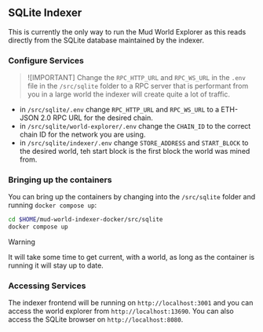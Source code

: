 ## SQLite Indexer

This is currently the only way to run the Mud World Explorer as this reads directly from the SQLite database maintained by the indexer.


### Configure Services

> ![IMPORTANT]
> Change the `RPC_HTTP_URL` and `RPC_WS_URL` in the `.env` file in the `/src/sqlite` folder to a RPC server that is performant from you in a large world the indexer will create quite a lot of traffic.

- in `/src/sqlite/.env` change `RPC_HTTP_URL` and `RPC_WS_URL` to a ETH-JSON 2.0 RPC URL for the desired chain.
- in `/src/sqlite/world-explorer/.env` change the `CHAIN_ID` to the correct chain ID for the network you are using.
- in `/src/sqlite/indexer/.env` change `STORE_ADDRESS` and `START_BLOCK` to the desired world, teh start block is the first block the world was mined from.

### Bringing up the containers

You can bring up the containers by changing into the `/src/sqlite` folder and running `docker compose up`:

```sh
cd $HOME/mud-world-indexer-docker/src/sqlite
docker compose up
```

> [!WARNING]
> It will take some time to get current, with a world, as long as the container is running it will stay up to date.

### Accessing Services

The indexer frontend will be running on `http://localhost:3001` and you can access the world explorer from `http://localhost:13690`. You can also access the SQLite browser on `http://localhost:8080`.
